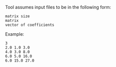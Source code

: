 Tool assumes input files to be in the following form:
```
matrix size
matrix
vector of coefficients
```
Example:
```
3
2.0 1.0 3.0
4.0 3.0 8.0
6.0 5.0 16.0
6.0 15.0 27.0
```